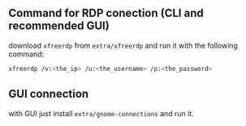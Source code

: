 ## Command for RDP conection (CLI and recommended GUI)

download `xfreerdp` from `extra/xfreerdp` and run it with the following command:

```bash
xfreerdp /v:<the_ip> /u:<the_username> /p:<the_password>
```

## GUI connection

with GUI just install `extra/gnome-connections` and run it.
